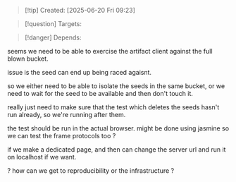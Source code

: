 
>[!tip] Created: [2025-06-20 Fri 09:23]

>[!question] Targets: 

>[!danger] Depends: 

seems we need to be able to exercise the artifact client against the full blown bucket.

issue is the seed can end up being raced agaisnt.

so we either need to be able to isolate the seeds in the same bucket, or we need to wait for the seed to be available and then don't touch it.

really just need to make sure that the test which deletes the seeds hasn't run already, so we're running after them.

the test should be run in the actual browser.
might be done using jasmine so we can test the frame protocols too ?

if we make a dedicated page, and then can change the server url and run it on localhost if we want.  

? how can we get to reproducibility or the infrastructure ?


